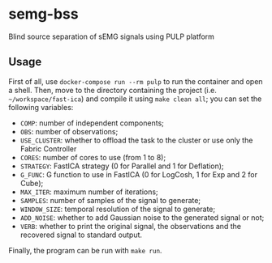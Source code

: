 # semg-bss
Blind source separation of sEMG signals using PULP platform

## Usage
First of all, use `docker-compose run --rm pulp` to run the container and open a shell.
Then, move to the directory containing the project (i.e. `~/workspace/fast-ica`) and compile it using `make clean all`; you can set the following variables:

- `COMP`: number of independent components;
- `OBS`: number of observations;
- `USE_CLUSTER`: whether to offload the task to the cluster or use only the Fabric Controller
- `CORES`: number of cores to use (from 1 to 8);
- `STRATEGY`: FastICA strategy (0 for Parallel and 1 for Deflation);
- `G_FUNC`: G function to use in FastICA (0 for LogCosh, 1 for Exp and 2 for Cube);
- `MAX_ITER`: maximum number of iterations;
- `SAMPLES`: number of samples of the signal to generate;
- `WINDOW_SIZE`: temporal resolution of the signal to generate;
- `ADD_NOISE`: whether to add Gaussian noise to the generated signal or not;
- `VERB`: whether to print the original signal, the observations and the recovered signal to standard output.

Finally, the program can be run with `make run`.
